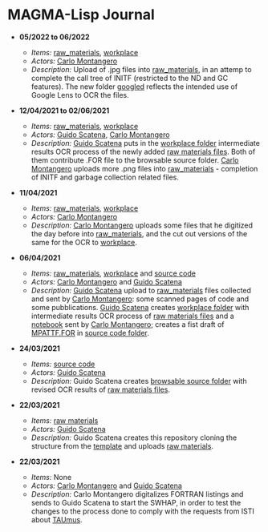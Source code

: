 # MAGMA-Lisp Journal

* **05/2022 to 06/2022** 
  * *Items:* [raw_materials](../raw_materials/), [workplace](../workplace/) 
  * *Actors:* [Carlo Montangero](../metadata/actors.md#carlo_montangero) 
  * *Description:* Upload of .jpg files into [raw_materials](../raw_materials/), in an attemp to complete the call tree of INITF (restricted to the ND and GC features). The new folder [googled](../workplace/googled) reflects the intended use of Google Lens to OCR the files. 

* **12/04/2021 to 02/06/2021** 
  * *Items:* [raw_materials](./raw_materials/), [workplace](./workplace/) 
  * *Actors:* [Guido Scatena](./metadata/actors.md#guido_scatena), [Carlo Montangero](./metadata/actors.md#carlo_montangero) 
  * *Description:* [Guido Scatena](./metadata/actors.md#guido_scatena) puts in the [workplace folder](./workplace/) intermediate results OCR process of the newly added [raw materials files](./raw_materials/). Both of them contribute .FOR file to the browsable source folder. [Carlo Montangero](./metadata/actors.md#carlo_montangero) uploads more .png files into [raw_materials](./raw_materials/) - completion of INITF and garbage collection related files.

* **11/04/2021** 
  * *Items:* [raw_materials](./raw_materials/), [workplace](./workplace/) 
  * *Actors:* [Carlo Montangero](./metadata/actors.md#carlo_montangero) 
  * *Description:* [Carlo Montangero](./metadata/actors.md#carlo_montangero) uploads some files that he digitized the day before into [raw_materials](./raw_materials/), and the cut out versions of the same for the OCR to [workplace](./workplace/).

* **06/04/2021** 
  * *Items:* [raw_materials](./raw_materials/), [workplace](./workplace/) and [source code](./browsable_source/)
  * *Actors:* [Carlo Montangero](./metadata/actors.md#carlo_montangero) and [Guido Scatena](./metadata/actors.md#guido_scatena)  
  * *Description:* [Guido Scatena](./metadata/actors.md#guido_scatena) upload to [raw_materials](./raw_materials/) files collected and sent by [Carlo Montangero](./metadata/actors.md#carlo_montangero): some scanned pages of code and some pubblications. [Guido Scatena](./metadata/actors.md#guido_scatena) creates [workplace folder](./workplace/) with intermediate results OCR process of [raw materials files](./raw_materials/) and a [notebook](https://github.com/Unipisa/MAGMA-Lisp-Workbench/blob/master/workplace/NOTES.md) sent by [Carlo Montangero](./metadata/actors.md#carlo_montangero); creates a fist draft of [MPATTF.FOR](https://github.com/Unipisa/MAGMA-Lisp-Workbench/blob/master/browsable_source/MPATTF.FOR) in [source code folder](./browsable_source/). 

* **24/03/2021** 
  * *Items:* [source code](./browsable_source/)
  * *Actors:* [Guido Scatena](./metadata/actors.md#guido_scatena) 
  * *Description:* Guido Scatena creates [browsable source folder](./browsable_source/) with revised OCR results of [raw materials files](./raw_materials/).

* **22/03/2021** 
  * *Items:* [raw materials](./raw_materials/)
  * *Actors:* [Guido Scatena](./metadata/actors.md#guido_scatena) 
  * *Description:* Guido Scatena creates this repository  cloning the structure from the [template](https://github.com/Unipisa/SWHAP-TEMPLATE) and uploads [raw materials](./raw_materials/).

* **22/03/2021** 
  * *Items:* None
  * *Actors:* [Carlo Montangero](./metadata/actors.md#carlo_montangero) and [Guido Scatena](./metadata/actors.md#guido_scatena) 
  * *Description:* Carlo Montangero digitalizes FORTRAN listings and sends to Guido Scatena to start the SWHAP, in order to test the changes to the process done to comply with the requests from ISTI about [TAUmus](https://github.com/Unipisa/TAUmus). 
